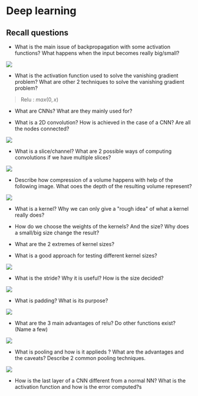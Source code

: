 # Deep learning

## Recall questions

- What is the main issue of backpropagation with some activation functions? What happens when the input becomes really big/small?

![](./static/ML/dnn1.png)

- What is the activation function used to solve the vanishing gradient problem? What are other 2 techniques to solve the vanishing gradient problem?

> Relu : $max(0,x)$

- What are CNNs? What are they mainly used for?

- What is a 2D convolution? How is achieved in the case of a CNN? Are all the nodes connected?

![](./static/ML/dnn2.png)

- What is a slice/channel? What are 2 possible ways of computing convolutions if we have multiple slices?

![](./static/ML/dnn3.png)

- Describe how compression of a volume happens with help of the following image. What ooes the depth of the resulting volume represent?

![](./static/ML/dnn4.png)

- What is a kernel? Why we can only give a "rough idea" of what a kernel really does? 

- How do we choose the weights of the kernels? And the size? Why does a small/big size change the result?

- What are the 2 extremes of kernel sizes?

- What is a good approach for testing different kernel sizes?

![](./static/ML/dnn5.png)

- What is the stride? Why it is useful? How is the size decided?

![](./static/ML/dnn6.png)

- What is padding? What is its purpose?

![](./static/ML/dnn7.png)

- What are the 3 main advantages of relu? Do other functions exist? (Name a few)

![](./static/ML/dnn8.png)

- What is pooling and how is it applieds ? What are the advantages and the caveats? Describe 2 common pooling techniques.

![](./static/ML/dnn9.png)

- How is the last layer of a CNN different from a normal NN? What is the activation function and how is the error computed?s